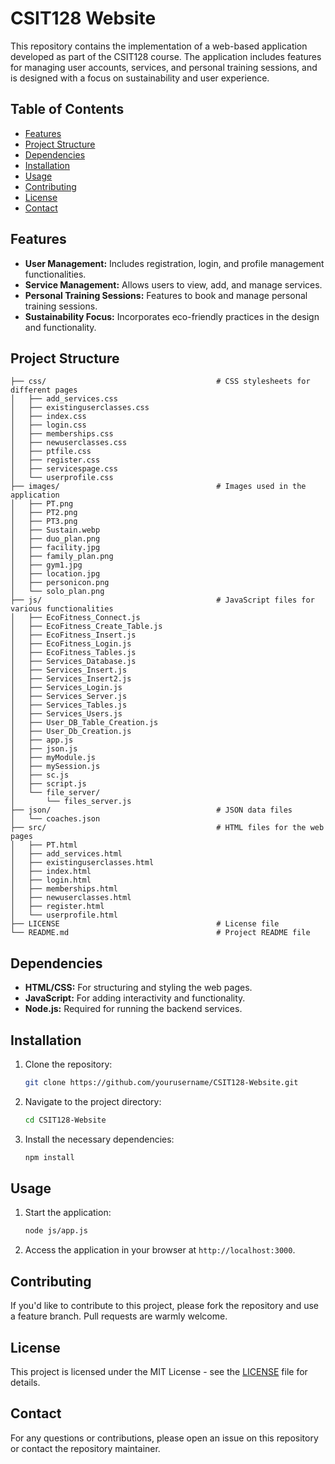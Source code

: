 
# CSIT128 Website

This repository contains the implementation of a web-based application developed as part of the CSIT128 course. The application includes features for managing user accounts, services, and personal training sessions, and is designed with a focus on sustainability and user experience.

## Table of Contents
- [Features](#features)
- [Project Structure](#project-structure)
- [Dependencies](#dependencies)
- [Installation](#installation)
- [Usage](#usage)
- [Contributing](#contributing)
- [License](#license)
- [Contact](#contact)

## Features
- **User Management:** Includes registration, login, and profile management functionalities.
- **Service Management:** Allows users to view, add, and manage services.
- **Personal Training Sessions:** Features to book and manage personal training sessions.
- **Sustainability Focus:** Incorporates eco-friendly practices in the design and functionality.

## Project Structure

```
├── css/                                      # CSS stylesheets for different pages
│   ├── add_services.css
│   ├── existinguserclasses.css
│   ├── index.css
│   ├── login.css
│   ├── memberships.css
│   ├── newuserclasses.css
│   ├── ptfile.css
│   ├── register.css
│   ├── servicespage.css
│   └── userprofile.css
├── images/                                   # Images used in the application
│   ├── PT.png
│   ├── PT2.png
│   ├── PT3.png
│   ├── Sustain.webp
│   ├── duo_plan.png
│   ├── facility.jpg
│   ├── family_plan.png
│   ├── gym1.jpg
│   ├── location.jpg
│   ├── personicon.png
│   └── solo_plan.png
├── js/                                       # JavaScript files for various functionalities
│   ├── EcoFitness_Connect.js
│   ├── EcoFitness_Create_Table.js
│   ├── EcoFitness_Insert.js
│   ├── EcoFitness_Login.js
│   ├── EcoFitness_Tables.js
│   ├── Services_Database.js
│   ├── Services_Insert.js
│   ├── Services_Insert2.js
│   ├── Services_Login.js
│   ├── Services_Server.js
│   ├── Services_Tables.js
│   ├── Services_Users.js
│   ├── User_DB_Table_Creation.js
│   ├── User_Db_Creation.js
│   ├── app.js
│   ├── json.js
│   ├── myModule.js
│   ├── mySession.js
│   ├── sc.js
│   ├── script.js
│   └── file_server/
│       └── files_server.js
├── json/                                     # JSON data files
│   └── coaches.json
├── src/                                      # HTML files for the web pages
│   ├── PT.html
│   ├── add_services.html
│   ├── existinguserclasses.html
│   ├── index.html
│   ├── login.html
│   ├── memberships.html
│   ├── newuserclasses.html
│   ├── register.html
│   └── userprofile.html
├── LICENSE                                   # License file
└── README.md                                 # Project README file
```

## Dependencies
- **HTML/CSS:** For structuring and styling the web pages.
- **JavaScript:** For adding interactivity and functionality.
- **Node.js:** Required for running the backend services.

## Installation
1. Clone the repository:
   ```bash
   git clone https://github.com/yourusername/CSIT128-Website.git
   ```
2. Navigate to the project directory:
   ```bash
   cd CSIT128-Website
   ```
3. Install the necessary dependencies:
   ```bash
   npm install
   ```

## Usage
1. Start the application:
   ```bash
   node js/app.js
   ```
2. Access the application in your browser at `http://localhost:3000`.

## Contributing
If you'd like to contribute to this project, please fork the repository and use a feature branch. Pull requests are warmly welcome.

## License
This project is licensed under the MIT License - see the [LICENSE](LICENSE) file for details.

## Contact
For any questions or contributions, please open an issue on this repository or contact the repository maintainer.
